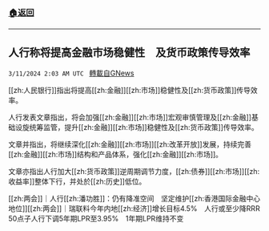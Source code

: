 ###  [:house:返回](README.md)
---


## 人行称将提高金融市场稳健性　及货币政策传导效率
`3/11/2024 2:03 AM UTC ` [轉載自GNews](https://gnews.org/articles/2382832)

[[zh:人民银行]]指出将提高[[zh:金融]][[zh:市场]]稳健性及[[zh:货币政策]]传导效率。

人行发表文章指出，将会加强[[zh:金融]][[zh:市场]]宏观审慎管理及[[zh:金融]]基础设旋统筹监管，提升[[zh:金融]][[zh:市场]]稳健性及[[zh:货币政策]]传导效率。

文章并指出，将继续深化[[zh:金融]][[zh:市场]][[zh:改革开放]]发展，持续完善[[zh:金融]][[zh:市场]]结构和产品体系，强化[[zh:金融]][[zh:市场]]。

文章亦指出人行加大[[zh:货币政策]]逆周期调节力度，[[zh:债券]][[zh:市场]][[zh:收益率]]整体下行，并处於[[zh:历史]]低位。

[[zh:两会]]｜人行[[zh:潘功胜]]：仍有降准空间　坚定维护[[zh:香港国际金融中心地位]][[zh:两会]]｜瑞联料今年内地[[zh:经济]]增长目标4.5%　人行或至少降RRR 50点子人行下调5年期LPR至3.95%　1年期LPR维持不变
